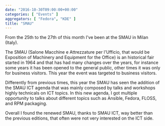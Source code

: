 ```yaml
---
date: "2016-10-30T09:00:00+00:00"
categories: [ "Events" ]
aggregators: [ "Fedora", "KDE" ]
title: "SMAU"
---
```

From the 25th to the 27th of this month I've been at the SMAU in Milan (Italy).

The SMAU (Salone Macchine e Attrezzature per l'Ufficio, that would be Exposition of Machinery and Equipment for the Office) is an historical fair started in 1964 and that has had many changes over the years, for instance some years it has been opened to the general public, other times it was only for business visitors.
This year the event was targeted to business visitors.

Differently from previous times, this year the SMAU has seen the addition of the SMAU ICT agenda that was mainly composed by talks and workshops highly technicals on ICT topics.
In this new agenda, I got multiple opportunity to talks about different topics such as Ansible, Fedora, FLOSS, and RPM packaging.

Overall I found the renewed SMAU, thanks to SMAU ICT, way better than the previous editions, that often were not very interested on the ICT side.
